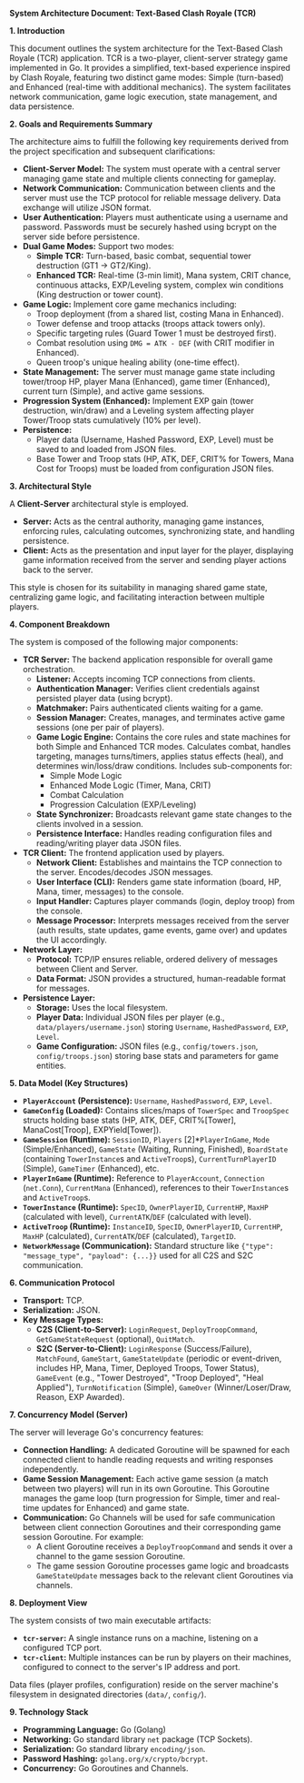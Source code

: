 
**System Architecture Document: Text-Based Clash Royale (TCR)**

**1. Introduction**

This document outlines the system architecture for the Text-Based Clash Royale (TCR) application. TCR is a two-player, client-server strategy game implemented in Go. It provides a simplified, text-based experience inspired by Clash Royale, featuring two distinct game modes: Simple (turn-based) and Enhanced (real-time with additional mechanics). The system facilitates network communication, game logic execution, state management, and data persistence.

**2. Goals and Requirements Summary**

The architecture aims to fulfill the following key requirements derived from the project specification and subsequent clarifications:

*   **Client-Server Model:** The system must operate with a central server managing game state and multiple clients connecting for gameplay.
*   **Network Communication:** Communication between clients and the server must use the TCP protocol for reliable message delivery. Data exchange will utilize JSON format.
*   **User Authentication:** Players must authenticate using a username and password. Passwords must be securely hashed using bcrypt on the server side before persistence.
*   **Dual Game Modes:** Support two modes:
    *   **Simple TCR:** Turn-based, basic combat, sequential tower destruction (GT1 -> GT2/King).
    *   **Enhanced TCR:** Real-time (3-min limit), Mana system, CRIT chance, continuous attacks, EXP/Leveling system, complex win conditions (King destruction or tower count).
*   **Game Logic:** Implement core game mechanics including:
    *   Troop deployment (from a shared list, costing Mana in Enhanced).
    *   Tower defense and troop attacks (troops attack towers only).
    *   Specific targeting rules (Guard Tower 1 must be destroyed first).
    *   Combat resolution using `DMG = ATK - DEF` (with CRIT modifier in Enhanced).
    *   Queen troop's unique healing ability (one-time effect).
*   **State Management:** The server must manage game state including tower/troop HP, player Mana (Enhanced), game timer (Enhanced), current turn (Simple), and active game sessions.
*   **Progression System (Enhanced):** Implement EXP gain (tower destruction, win/draw) and a Leveling system affecting player Tower/Troop stats cumulatively (10% per level).
*   **Persistence:**
    *   Player data (Username, Hashed Password, EXP, Level) must be saved to and loaded from JSON files.
    *   Base Tower and Troop stats (HP, ATK, DEF, CRIT% for Towers, Mana Cost for Troops) must be loaded from configuration JSON files.

**3. Architectural Style**

A **Client-Server** architectural style is employed.

*   **Server:** Acts as the central authority, managing game instances, enforcing rules, calculating outcomes, synchronizing state, and handling persistence.
*   **Client:** Acts as the presentation and input layer for the player, displaying game information received from the server and sending player actions back to the server.

This style is chosen for its suitability in managing shared game state, centralizing game logic, and facilitating interaction between multiple players.

**4. Component Breakdown**

The system is composed of the following major components:

*   **TCR Server:** The backend application responsible for overall game orchestration.
    *   **Listener:** Accepts incoming TCP connections from clients.
    *   **Authentication Manager:** Verifies client credentials against persisted player data (using bcrypt).
    *   **Matchmaker:** Pairs authenticated clients waiting for a game.
    *   **Session Manager:** Creates, manages, and terminates active game sessions (one per pair of players).
    *   **Game Logic Engine:** Contains the core rules and state machines for both Simple and Enhanced TCR modes. Calculates combat, handles targeting, manages turns/timers, applies status effects (heal), and determines win/loss/draw conditions. Includes sub-components for:
        *   Simple Mode Logic
        *   Enhanced Mode Logic (Timer, Mana, CRIT)
        *   Combat Calculation
        *   Progression Calculation (EXP/Leveling)
    *   **State Synchronizer:** Broadcasts relevant game state changes to the clients involved in a session.
    *   **Persistence Interface:** Handles reading configuration files and reading/writing player data JSON files.
*   **TCR Client:** The frontend application used by players.
    *   **Network Client:** Establishes and maintains the TCP connection to the server. Encodes/decodes JSON messages.
    *   **User Interface (CLI):** Renders game state information (board, HP, Mana, timer, messages) to the console.
    *   **Input Handler:** Captures player commands (login, deploy troop) from the console.
    *   **Message Processor:** Interprets messages received from the server (auth results, state updates, game events, game over) and updates the UI accordingly.
*   **Network Layer:**
    *   **Protocol:** TCP/IP ensures reliable, ordered delivery of messages between Client and Server.
    *   **Data Format:** JSON provides a structured, human-readable format for messages.
*   **Persistence Layer:**
    *   **Storage:** Uses the local filesystem.
    *   **Player Data:** Individual JSON files per player (e.g., `data/players/username.json`) storing `Username`, `HashedPassword`, `EXP`, `Level`.
    *   **Game Configuration:** JSON files (e.g., `config/towers.json`, `config/troops.json`) storing base stats and parameters for game entities.

**5. Data Model (Key Structures)**

*   **`PlayerAccount` (Persistence):** `Username`, `HashedPassword`, `EXP`, `Level`.
*   **`GameConfig` (Loaded):** Contains slices/maps of `TowerSpec` and `TroopSpec` structs holding base stats (HP, ATK, DEF, CRIT%[Tower], ManaCost[Troop], EXPYield[Tower]).
*   **`GameSession` (Runtime):** `SessionID`, `Players` [2]*`PlayerInGame`, `Mode` (Simple/Enhanced), `GameState` (Waiting, Running, Finished), `BoardState` (containing `TowerInstance`s and `ActiveTroop`s), `CurrentTurnPlayerID` (Simple), `GameTimer` (Enhanced), etc.
*   **`PlayerInGame` (Runtime):** Reference to `PlayerAccount`, `Connection` (`net.Conn`), `CurrentMana` (Enhanced), references to their `TowerInstance`s and `ActiveTroop`s.
*   **`TowerInstance` (Runtime):** `SpecID`, `OwnerPlayerID`, `CurrentHP`, `MaxHP` (calculated with level), `CurrentATK`/`DEF` (calculated with level).
*   **`ActiveTroop` (Runtime):** `InstanceID`, `SpecID`, `OwnerPlayerID`, `CurrentHP`, `MaxHP` (calculated), `CurrentATK`/`DEF` (calculated), `TargetID`.
*   **`NetworkMessage` (Communication):** Standard structure like `{"type": "message_type", "payload": {...}}` used for all C2S and S2C communication.

**6. Communication Protocol**

*   **Transport:** TCP.
*   **Serialization:** JSON.
*   **Key Message Types:**
    *   **C2S (Client-to-Server):** `LoginRequest`, `DeployTroopCommand`, `GetGameStateRequest` (optional), `QuitMatch`.
    *   **S2C (Server-to-Client):** `LoginResponse` (Success/Failure), `MatchFound`, `GameStart`, `GameStateUpdate` (periodic or event-driven, includes HP, Mana, Timer, Deployed Troops, Tower Status), `GameEvent` (e.g., "Tower Destroyed", "Troop Deployed", "Heal Applied"), `TurnNotification` (Simple), `GameOver` (Winner/Loser/Draw, Reason, EXP Awarded).

**7. Concurrency Model (Server)**

The server will leverage Go's concurrency features:

*   **Connection Handling:** A dedicated Goroutine will be spawned for each connected client to handle reading requests and writing responses independently.
*   **Game Session Management:** Each active game session (a match between two players) will run in its own Goroutine. This Goroutine manages the game loop (turn progression for Simple, timer and real-time updates for Enhanced) and game state.
*   **Communication:** Go Channels will be used for safe communication between client connection Goroutines and their corresponding game session Goroutine. For example:
    *   A client Goroutine receives a `DeployTroopCommand` and sends it over a channel to the game session Goroutine.
    *   The game session Goroutine processes game logic and broadcasts `GameStateUpdate` messages back to the relevant client Goroutines via channels.

**8. Deployment View**

The system consists of two main executable artifacts:

*   **`tcr-server`:** A single instance runs on a machine, listening on a configured TCP port.
*   **`tcr-client`:** Multiple instances can be run by players on their machines, configured to connect to the server's IP address and port.

Data files (player profiles, configuration) reside on the server machine's filesystem in designated directories (`data/`, `config/`).

**9. Technology Stack**

*   **Programming Language:** Go (Golang)
*   **Networking:** Go standard library `net` package (TCP Sockets).
*   **Serialization:** Go standard library `encoding/json`.
*   **Password Hashing:** `golang.org/x/crypto/bcrypt`.
*   **Concurrency:** Go Goroutines and Channels.

